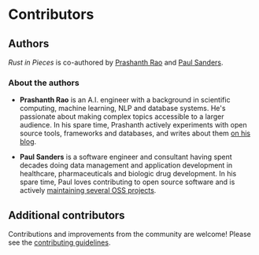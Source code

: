 # Contributors

## Authors

*Rust in Pieces* is co-authored by [Prashanth Rao](https://github.com/prrao87) and [Paul Sanders](https://github.com/sanders41).

### About the authors

- **Prashanth Rao** is an A.I. engineer with a background in scientific computing, machine learning, NLP and database systems. He's passionate about making complex topics accessible to a larger audience. In his spare time, Prashanth actively experiments with open source tools, frameworks and databases, and writes about them [on his blog](https://thedataquarry.com/).

- **Paul Sanders** is a software engineer and consultant having spent decades doing data management and application development in healthcare, pharmaceuticals and biologic drug development. In his spare time, Paul loves contributing to open source software and is actively [maintaining several OSS projects](https://paulsanders.dev/).

## Additional contributors

Contributions and improvements from the community are welcome! Please see the [contributing guidelines](https://github.com/thedataquarry/rustinpieces/blob/main/CONTRIBUTING.md).
